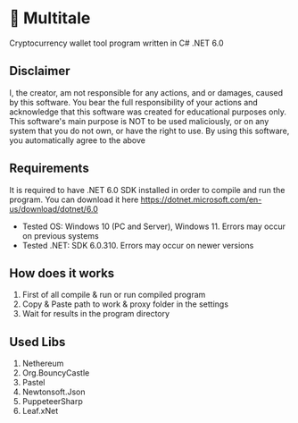 # 🔑 Multitale

Cryptocurrency wallet tool program written in C# .NET 6.0

## Disclaimer

I, the creator, am not responsible for any actions, and or damages, caused by this software. You bear the full responsibility of your actions and acknowledge that this software was created for educational purposes only. This software's main purpose is NOT to be used maliciously, or on any system that you do not own, or have the right to use. By using this software, you automatically agree to the above

## Requirements

It is required to have .NET 6.0 SDK installed in order to compile and run the program. You can download it here https://dotnet.microsoft.com/en-us/download/dotnet/6.0

* Tested OS: Windows 10 (PC and Server), Windows 11. Errors may occur on previous systems
* Tested .NET: SDK 6.0.310. Errors may occur on newer versions

## How does it works

1. First of all compile & run or run compiled program
2. Copy & Paste path to work & proxy folder in the settings
3. Wait for results in the program directory

## Used Libs

1. Nethereum
2. Org.BouncyCastle
3. Pastel
4. Newtonsoft.Json
5. PuppeteerSharp
6. Leaf.xNet
